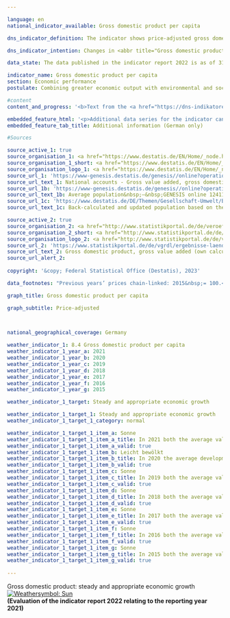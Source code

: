```yaml
---

language: en    
national_indicator_available: Gross domestic product per capita    

dns_indicator_definition: The indicator shows price-adjusted gross domestic product (<abbr title="Gross domestic product" tabindex="0">GDP</abbr>) per capita (inhabitants) in Germany at 2015&nbsp;prices. <abbr title="Gross domestic product" tabindex="0">GDP</abbr> measures the value of all goods and services produced in the domestic economy; inhabitants means all persons whose permanent residence is in Germany.    

dns_indicator_intention: Changes in <abbr title="Gross domestic product" tabindex="0">GDP</abbr> are related in a variety of ways to other indicators included within the strategy for sustainable development. Social factors such as the population structure, the labour supply, the educational system and social cohesion play an important role in society with regard to international economic competitiveness. <abbr title="Gross domestic product" tabindex="0">GDP</abbr> is regarded as an important indicator of the strength and growth of a national economy, and so the goal is to achieve continuous and appropriate levels of <abbr title="Gross domestic product" tabindex="0">GDP</abbr> growth.    

data_state: The data published in the indicator report 2022 is as of 31 October 2022. The data shown on this platform is updated regularly, so that more current data may be available online than published in the <a href="https://dns-indikatoren.de/en/publications_reports/">indicator report 2022</a>.    

indicator_name: Gross domestic product per capita    
section: Economic performance    
postulate: Combining greater economic output with environmental and social responsibility    

#content     
content_and_progress: '<b>Text from the <a href="https://dns-indikatoren.de/en/publications_reports/">Indicator Report 2022&nbsp;</a></b><br><br>In 2021, the price adjusted <abbr title="Gross domestic product" tabindex="0">GDP</abbr> was 38,509&nbsp;euros per capita and, thus, 2.6&nbsp;% higher than in the previous year. Between 1991&nbsp;and 2021, price-adjusted <abbr title="Gross domestic product" tabindex="0">GDP</abbr> per head of population increased by a total of 38.8&nbsp;%. In consequence of the <abbr title="Coronavirus SARS-CoV-2" tabindex="0">COVID-19</abbr>&nbsp;pandemic, the price adjusted <abbr title="Gross domestic product" tabindex="0">GDP</abbr> per head of population decreased in 2020&nbsp;by 3.8&nbsp;%. Only in 2009, price adjusted per capita <abbr title="Gross domestic product" tabindex="0">GDP</abbr> fell by 5.4&nbsp;% as a result of the global financial and economic crisis and, thus, decreased to a larger extent. The absent definition for appropriate and continuous economic growth causes the consideration of the average annual change for the preceding five years. These was 0.7&nbsp;%. Therefore, the indicator developed in a positive direction long-term.<br><br>Considering the results of the German Länder, Mecklenburg Western Pomerania had the lowest (26,500&nbsp;euros) and Hamburg had the highest (59,700&nbsp;euros) real <abbr title="Gross domestic product" tabindex="0">GDP</abbr> per capita.<br><br><abbr title="Gross domestic product" tabindex="0">GDP</abbr> expresses the value of total economic output produced within the country in a reference period. It focuses primarily on market goods and services and public goods and services. The value of <abbr title="Gross domestic product" tabindex="0">GDP</abbr> is determined quarterly and annually by the Federal Statistical Office and the statistical offices of the Länder on the basis of internationally harmonised rules and standards, such as the European System of National and Regional Accounts (<abbr title="European System of National and Regional Accounts" tabindex="0">ESA</abbr>).<br><br><abbr title="Gross domestic product" tabindex="0">GDP</abbr> is a key variable in the national accounts. The national accounts are the consolidation of several accounts that portray the economic activity of a given period. The results are recorded in the form of a closed sequence of accounts and presented in tables. The national accounts calculations were last reviewed and revised in 2019&nbsp;as part of their periodic major revision, and the reference year was changed to 2015. This resulted in new rates of change for real gross domestic product as a whole. The overall economic picture, however, has remained largely unchanged.<br><br><abbr title="Gross domestic product" tabindex="0">GDP</abbr> is not designed to portray all of the social aspects that can be included in a measurement of overall well-being. If these variables are to be measured too, Additional indicators are needed that are specifically designed for these purposes. This includes <abbr title="for example (exempli gratia)" tabindex="0">e.g.</abbr> environmental economic accounts that portray the interactions between the economy and the environment and indicators showing, for example, the volume of unpaid work in households. Furthermore, the distribution of income and assets among different population groups is not shown by <abbr title="Gross domestic product" tabindex="0">GDP</abbr> either.<br><br>Stock changes are not reflected in <abbr title="Gross domestic product" tabindex="0">GDP</abbr>, except in the case of capital stock resulting from the calculation of investments and depreciation. Key economic variables like quantities and qualities of human capital, such as education and health, of social capital, such as security and integration, and of natural capital, such as resources and ecosystems, are not factored into <abbr title="Gross domestic product" tabindex="0">GDP</abbr>. It is therefore impossible to conclude whether <abbr title="Gross domestic product" tabindex="0">GDP</abbr> and its growth have served to preserve capital in the fullest sense. This means that <abbr title="Gross domestic product" tabindex="0">GDP</abbr> cannot be used to gauge the sustainability of economic growth.<br><br>The basis for the calculation of per capita <abbr title="Gross domestic product" tabindex="0">GDP</abbr> comprise the average population figures interpolated and extrapolated by the Federal Statistical Office from the 2011&nbsp;census data.'    

embedded_feature_html: '<p>Additional data series for the indicator can be found <a href="https://dnsTestEnvironment.github.io/dns-indicators/public/AddInfos/de/8_4.pdf" target="_blank" >here</a>.</p><br><small>Note: You can display the PDF document directly in your browser or download the PDF document and open it with a PDF reader of your choice. We will be happy to advise you.</small>'
embedded_feature_tab_title: Additional information (German only)    

#Sources    

source_active_1: true
source_organisation_1: <a href="https://www.destatis.de/EN/Home/_node.html" target="_blank">Federal Statistical Office</a>
source_organisation_1_short: <a href="https://www.destatis.de/EN/Home/_node.html" target="_blank">Federal Statistical Office</a>
source_organisation_logo_1: <a href="https://www.destatis.de/EN/Home/_node.html" target="_blank"><img src="https://dnsTestEnvironment.github.io/dns-indicators/public/OrgImgEn/destatis.png" alt="Federal Statistical Office" title=" Click here to visit the homepage of the organizationFederal Statistical Office" style="height:60px; width:148px; border:transparent"/></a>
source_url_1: 'https://www-genesis.destatis.de/genesis//online?operation=table&code= 81000-0001 &bypass=true&levelindex=0&levelid=1660823284613&language=en'
source_url_text_1: National accounts - Gross value added, gross domestic product (nominal/price-adjusted)&nbsp;–&nbsp;GENESIS online 81000-0001
source_url_1b: 'https://www-genesis.destatis.de/genesis//online?operation=table&code= 12411-0040 &bypass=true&levelindex=0&levelid=1660823284613&language=en'
source_url_text_1b: Average population&nbsp;–&nbsp;GENESIS online 12411-0040
source_url_1c: 'https://www.destatis.de/DE/Themen/Gesellschaft-Umwelt/Bevoelkerung/Bevoelkerungsstand/_inhalt.html#sprg233540'
source_url_text_1c: Back-calculated and updated population based on the 2011&nbsp;census

source_active_2: true
source_organisation_2: <a href="http://www.statistikportal.de/de/veroeffentlichungen/volkswirtschaftliche-gesamtrechnungen-der-laender" target="_blank" onclick="return confirm_alert('', 'En')">Statistische Ämter des Bundes und der Länder</a>
source_organisation_2_short: <a href="http://www.statistikportal.de/de/veroeffentlichungen/volkswirtschaftliche-gesamtrechnungen-der-laender" target="_blank" onclick="return confirm_alert('', 'En')">Statistische Ämter des Bundes und der Länder</a>
source_organisation_logo_2: <a href="http://www.statistikportal.de/de/veroeffentlichungen/volkswirtschaftliche-gesamtrechnungen-der-laender" target="_blank" onclick="return confirm_alert('', 'En')"><img src="https://dnsTestEnvironment.github.io/dns-indicators/public/OrgImgEn/vwgdl.png" alt="Statistische Ämter des Bundes und der Länder" title=" Click here to visit the homepage of the organizationStatistische Ämter des Bundes und der Länder" style="height:60px; width:148px; border:transparent"/></a>
source_url_2: 'https://www.statistikportal.de/de/vgrdl/ergebnisse-laenderebene/bruttoinlandsprodukt-bruttowertschoepfung'
source_url_text_2: Gross domestic product, gross value added (own calculation based on the Volkswirtschaftliche Gesamtrechnungen der Länder  - only available in German)
source_url_alert_2: 
    
copyright: '&copy; Federal Statistical Office (Destatis), 2023'    

data_footnotes: "Previous years’ prices chain-linked: 2015&nbsp;= 100.<br>• 2019&nbsp;to 2022&nbsp;provisional data."    

graph_title: Gross domestic product per capita    

graph_subtitle: Price-adjusted    

        

national_geographical_coverage: Germany    

weather_indicator_1: 8.4 Gross domestic product per capita
weather_indicator_1_year_a: 2021
weather_indicator_1_year_b: 2020
weather_indicator_1_year_c: 2019
weather_indicator_1_year_d: 2018
weather_indicator_1_year_e: 2017
weather_indicator_1_year_f: 2016
weather_indicator_1_year_g: 2015

weather_indicator_1_target: Steady and appropriate economic growth

weather_indicator_1_target_1: Steady and appropriate economic growth
weather_indicator_1_target_1_category: normal

weather_indicator_1_target_1_item_a: Sonne
weather_indicator_1_target_1_item_a_title: In 2021 both the average value and the previous annual change pointed in the right direction.
weather_indicator_1_target_1_item_a_valid: true
weather_indicator_1_target_1_item_b: Leicht bewölkt
weather_indicator_1_target_1_item_b_title: In 2020 the average development aimed in the right direction, but in the previous year there had been a development in the wrong direction or no change at all.
weather_indicator_1_target_1_item_b_valid: true
weather_indicator_1_target_1_item_c: Sonne
weather_indicator_1_target_1_item_c_title: In 2019 both the average value and the previous annual change pointed in the right direction.
weather_indicator_1_target_1_item_c_valid: true
weather_indicator_1_target_1_item_d: Sonne
weather_indicator_1_target_1_item_d_title: In 2018 both the average value and the previous annual change pointed in the right direction.
weather_indicator_1_target_1_item_d_valid: true
weather_indicator_1_target_1_item_e: Sonne
weather_indicator_1_target_1_item_e_title: In 2017 both the average value and the previous annual change pointed in the right direction.
weather_indicator_1_target_1_item_e_valid: true
weather_indicator_1_target_1_item_f: Sonne
weather_indicator_1_target_1_item_f_title: In 2016 both the average value and the previous annual change pointed in the right direction.
weather_indicator_1_target_1_item_f_valid: true
weather_indicator_1_target_1_item_g: Sonne
weather_indicator_1_target_1_item_g_title: In 2015 both the average value and the previous annual change pointed in the right direction.
weather_indicator_1_target_1_item_g_valid: true    
    
---
```



<div>
  <div class="my-header">
    <label class="default">Gross domestic product: steady and appropriate economic growth
      <a href="https://dnsTestEnvironment.github.io/dns-indicators/en/status"><img src="https://g205sdgs.github.io/sdg-indicators/public/Wettersymbole/Sonne.png" title="In 2021 both the average value and the previous annual change pointed in the right direction." alt="Weathersymbol: Sun"/>
      </a>
    </label>
  </div>
</div>
<div class="my-header-note">
  <label class="default"><b>(Evaluation of the indicator report 2022 relating to the reporting year 2021)
  </b></label>
</div>